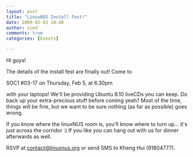 ```yaml
---
layout: post
title: "LinuxNUS Install Fest!"
date: 2009-02-03 18:40
author: iced
comments: true
categories: [Events]

---
```

Hi guys!

The details of the install fest are finally out! Come to

SOC1 #03-17 on Thursday, Feb 5, at 6.30pm

with your laptops! We'll be providing Ubuntu 8.10 liveCDs you can keep. Do back up your extra-precious stuff before coming yeah? Most of the time, things will be fine, but we want to be sure nothing (as far as possible) goes wrong.

If you know where the linuxNUS room is, you'll know where to turn up... it's just across the corridor :) If you like you can hang out with us for dinner afterwards as well.

RSVP at contact@linuxnus.org or send SMS to Kheng Hui (91804777).
